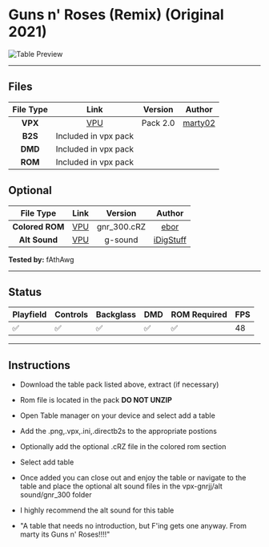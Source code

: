 # Guns n' Roses (Remix) (Original 2021)

![Table Preview](../../images/gnrjj-preview.jpg)

---

## Files
| File Type | Link | Version | Author | 
|:---------:|:----:|:-------:|:------:|
| **VPX** | [VPU](https://vpuniverse.com/files/file/7254-guns-edition-limited/) | Pack 2.0 | [marty02](https://vpuniverse.com/profile/16531-marty02/) |
| **B2S** | Included in vpx pack | | |
| **DMD** | Included in vpx pack | | |
| **ROM** | Included in vpx pack | | |

## Optional
| File Type | Link | Version | Author | 
|:---------:|:----:|:-------:|:------:|
| **Colored ROM** | [VPU](https://vpuniverse.com/files/file/17131-guns-n-roses-data-east-1994-dmd-64-colors-serum-format/) | gnr_300.cRZ | [ebor](https://vpuniverse.com/profile/29168-ebor/) |
| **Alt Sound**   | [VPU](https://vpuniverse.com/files/file/6087-altsound_guns_and_roses/) | g-sound | [iDigStuff](https://vpuniverse.com/profile/29753-idigstuff/) |


**Tested by:** fAthAwg

---

## Status 
| Playfield | Controls | Backglass | DMD | ROM Required | FPS | 
|-----------|----------|-----------|-----|--------------|-----|
| :white_check_mark: | :white_check_mark: | :white_check_mark: | :white_check_mark: | :white_check_mark: | 48 |

---

## Instructions

- Download the table pack listed above, extract (if necessary)
- Rom file is located in the pack **DO NOT UNZIP**
- Open Table manager on your device and select add a table
- Add the .png,.vpx,.ini,.directb2s to the appropriate postions
- Optionally add the optional .cRZ file in the colored rom section
- Select add table
- Once added you can close out and enjoy the table or navigate to the table and place the optional alt sound files in the vpx-gnrjj/alt sound/gnr_300 folder
- I highly recommend the alt sound for this table


- "A table that needs no introduction, but F'ing gets one anyway. From marty its Guns n' Roses!!!!"